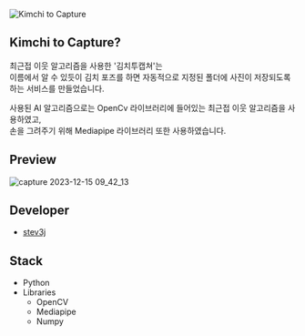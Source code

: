 ![Kimchi to Capture](https://github.com/stev3j/Kimchi-to-capture/assets/103572569/44eb719b-9761-4e9a-86e4-3bfb8e9d0571)

## Kimchi to Capture?

최근접 이웃 알고리즘을 사용한 '김치투캡쳐'는 </br>
이름에서 알 수 있듯이 김치 포즈를 하면 자동적으로 지정된 폴더에 사진이 저장되도록 하는 서비스를 만들었습니다.

사용된 AI 알고리즘으로는 OpenCv 라이브러리에 들어있는 최근접 이웃 알고리즘을 사용하였고,</br>
손을 그려주기 위해 Mediapipe 라이브러리 또한 사용하였습니다.

## Preview
![capture 2023-12-15 09_42_13](https://github.com/stev3j/Kimchi-to-capture/assets/103572569/e0bd0035-8eb2-4a14-a494-66a374e20a63)

## Developer
- [stev3j](https://github.com/stev3j)

## Stack
- Python
- Libraries
  - OpenCV
  - Mediapipe
  - Numpy
